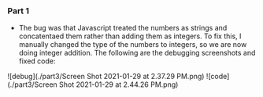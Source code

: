 ### Part 1
- The bug was that Javascript treated the numbers as strings and concatentaed them rather than adding them as integers. To fix this, I manually changed the type
of the numbers to integers, so we are now doing integer addition. The following are the debugging screenshots and fixed code:

![debug](./part3/Screen Shot 2021-01-29 at 2.37.29 PM.png)
![code](./part3/Screen Shot 2021-01-29 at 2.44.26 PM.png)

